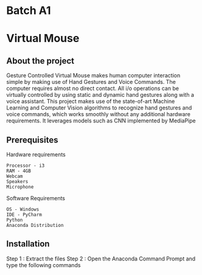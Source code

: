  # Batch A1 
 # Virtual Mouse 
 ## About the project
Gesture Controlled Virtual Mouse makes human computer interaction simple by making use of Hand Gestures and Voice Commands. The computer requires almost no direct contact. All i/o operations can be virtually controlled by using static and dynamic hand gestures along with a voice assistant. This project makes use of the state-of-art Machine Learning and Computer Vision algorithms to recognize hand gestures and voice commands, which works smoothly without any additional hardware requirements. It leverages models such as CNN implemented by MediaPipe 
## Prerequisites 
 Hardware requirements
 ```
 Processor - i3
 RAM - 4GB
 Webcam
 Speakers
 Microphone
 ```
 Software Requirements
 ```
 OS - Windows
 IDE - PyCharm
 Python
 Anaconda Distribution
 ```
 ## Installation
 
 Step 1 : Extract the files  Step 2 : Open the Anaconda Command Prompt and type the following commands
